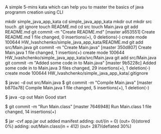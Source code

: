 A simple 5-mins kata which can help you to master the basics of java programm creation using CLI

mkdir simple_java_app_kata
cd simple_java_app_kata
mkdir out
mkdir src
touch .git ignore
touch README.md
cd src
touch Main.java
git add README.md
 git commit -m "Create README.md"
[master a653551] Create README.md
 1 file changed, 0 insertions(+), 0 deletions(-)
 create mode 100644 HW_Ivashchenko/simple_java_app_kata/README.md
git add src/Main.java
 git commit -m "Create Main.java"
[master 350d807] Create Main.java
 1 file changed, 1 insertion(+)
 create mode 100644 HW_Ivashchenko/simple_java_app_kata/src/Main.java
git add src/Main.java
git commit -m "Added some code in to Main.java"
[master 9b5228c] Added some code in to Main.java
 3 files changed, 29 insertions(+), 1 deletion(-)
 create mode 100644 HW_Ivashchenko/simple_java_app_kata/.gitignore

$ javac -d out src/Main.java
$ git commit -m "Compile Main.java"
[master b870a78] Compile Main.java
 1 file changed, 5 insertions(+), 1 deletion(-)


$ java -cp out Main
Good start

$ git commit -m "Run Main.class"
[master 7646948] Run Main.class
 1 file changed, 14 insertions(+)

$ jar -cvf app.jar out
added manifest
adding: out/(in = 0) (out= 0)(stored 0%)
adding: out/Main.class(in = 412) (out= 287)(deflated 30%)







